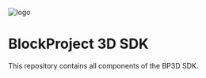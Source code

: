 ![logo](https://assets.gitlab-static.net/uploads/-/system/group/avatar/10553166/logo_white.ico?width=64)

# BlockProject 3D SDK

This repository contains all components of the BP3D SDK.
